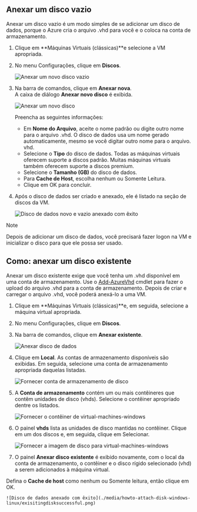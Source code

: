 


## <a name="attach-an-empty-disk"></a>Anexar um disco vazio
Anexar um disco vazio é um modo simples de se adicionar um disco de dados, porque o Azure cria o arquivo .vhd para você e o coloca na conta de armazenamento.

1. Clique em **Máquinas Virtuais (clássicas)**e selecione a VM apropriada.

2. No menu Configurações, clique em **Discos**.

   ![Anexar um novo disco vazio](./media/howto-attach-disk-windows-linux/menudisksattachnew.png)

3. Na barra de comandos, clique em **Anexar nova**.  
    A caixa de diálogo **Anexar novo disco** é exibida.

    ![Anexar um novo disco](./media/howto-attach-disk-windows-linux/newdiskdetail.png)

    Preencha as seguintes informações:
    - Em **Nome do Arquivo**, aceite o nome padrão ou digite outro nome para o arquivo .vhd. O disco de dados usa um nome gerado automaticamente, mesmo se você digitar outro nome para o arquivo. vhd.
    - Selecione o **Tipo** do disco de dados. Todas as máquinas virtuais oferecem suporte a discos padrão. Muitas máquinas virtuais também oferecem suporte a discos premium.
    - Selecione o **Tamanho (GB)** do disco de dados.
    - Para **Cache de Host**, escolha nenhum ou Somente Leitura.
    - Clique em OK para concluir.

4. Após o disco de dados ser criado e anexado, ele é listado na seção de discos da VM.

   ![Disco de dados novo e vazio anexado com êxito](./media/howto-attach-disk-windows-linux/newdiskemptysuccessful.png)

> [!NOTE]
> Depois de adicionar um disco de dados, você precisará fazer logon na VM e inicializar o disco para que ele possa ser usado.

## <a name="how-to-attach-an-existing-disk"></a>Como: anexar um disco existente
Anexar um disco existente exige que você tenha um .vhd disponível em uma conta de armazenamento. Use o [Add-AzureVhd](https://msdn.microsoft.com/library/azure/dn495173.aspx) cmdlet para fazer o upload do arquivo .vhd para a conta de armazenamento. Depois de criar e carregar o arquivo .vhd, você poderá anexá-lo a uma VM.

1. Clique em **Máquinas Virtuais (clássicas)**e, em seguida, selecione a máquina virtual apropriada.

2. No menu Configurações, clique em **Discos**.

3. Na barra de comandos, clique em **Anexar existente**.

    ![Anexar disco de dados](./media/howto-attach-disk-windows-linux/menudisksattachexisting.png)

4. Clique em **Local**. As contas de armazenamento disponíveis são exibidas. Em seguida, selecione uma conta de armazenamento apropriada daquelas listadas.

    ![Fornecer conta de armazenamento de disco](./media/howto-attach-disk-windows-linux/existdiskstorageaccounts.png)

5. A **Conta de armazenamento** contém um ou mais contêineres que contêm unidades de disco (vhds). Selecione o contêiner apropriado dentre os listados.

    ![Fornecer o contêiner de virtual-machines-windows](./media/howto-attach-disk-windows-linux/existdiskcontainers.png)

6. O painel **vhds** lista as unidades de disco mantidas no contêiner. Clique em um dos discos e, em seguida, clique em Selecionar.

    ![Fornecer a imagem de disco para virtual-machines-windows](./media/howto-attach-disk-windows-linux/existdiskvhds.png)

7. O painel **Anexar disco existente** é exibido novamente, com o local da conta de armazenamento, o contêiner e o disco rígido selecionado (vhd) a serem adicionados à máquina virtual.

  Defina o **Cache de host** como nenhum ou Somente leitura, então clique em OK.

    ![Disco de dados anexado com êxito](./media/howto-attach-disk-windows-linux/exisitingdisksuccessful.png)
